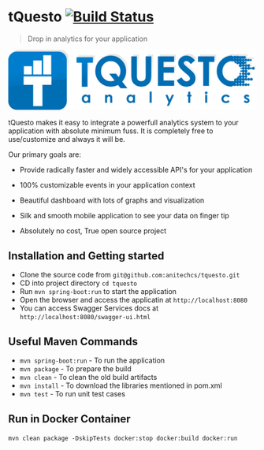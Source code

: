 # tQuesto [![Build Status](https://travis-ci.org/anitechcs/tquesto.svg?branch=master)](https://travis-ci.org/anitechcs/tquesto)

> Drop in analytics for your application

![](https://github.com/anitechcs/tquesto-dashboard/blob/master/src/assets/imgs/logo-blue.png)

tQuesto makes it easy to integrate a powerfull analytics system to your application with absolute minimum fuss. It is completely free to use/customize and always it will be.

Our primary goals are:

* Provide radically faster and widely accessible API's for your application

* 100% customizable events in your application context

* Beautiful dashboard with lots of graphs and visualization

* Silk and smooth mobile application to see your data on finger tip

* Absolutely no cost, True open source project


## Installation and Getting started

* Clone the source code from `git@github.com:anitechcs/tquesto.git`
* CD into project directory `cd tquesto`
* Run `mvn spring-boot:run` to start the application
* Open the browser and access the applicatin at `http://localhost:8080`
* You can access Swagger Services docs at `http://localhost:8080/swagger-ui.html`


## Useful Maven Commands

* `mvn spring-boot:run` - To run the application
* `mvn package` - To prepare the build
* `mvn clean` - To clean the old build artifacts
* `mvn install` - To download the libraries mentioned in pom.xml
* `mvn test` - To run unit test cases

## Run in Docker Container
 `mvn clean package -DskipTests docker:stop docker:build docker:run`
 
